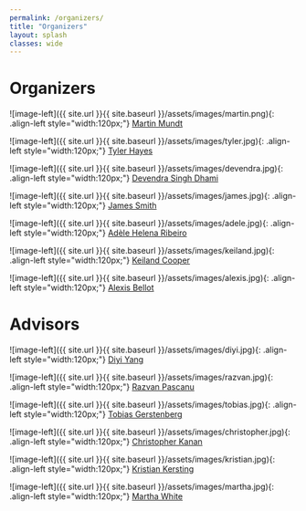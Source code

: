 ```yaml
---
permalink: /organizers/
title: "Organizers"
layout: splash
classes: wide
---
```

 <style type="text/css">
    .image-left {
      display: block;
      margin-left: auto;
      margin-right: auto;
      float: right;
    }
 </style>

# Organizers

![image-left]({{ site.url }}{{ site.baseurl }}/assets/images/martin.png){: .align-left style="width:120px;"}
<a href="http://owll-lab.com">Martin Mundt</a>

![image-left]({{ site.url }}{{ site.baseurl }}/assets/images/tyler.jpg){: .align-left style="width:120px;"}
<a href="https://tyler-hayes.github.io">Tyler Hayes</a>

![image-left]({{ site.url }}{{ site.baseurl }}/assets/images/devendra.jpg){: .align-left style="width:120px;"}
<a href="https://sites.google.com/view/devendradhami">Devendra Singh Dhami</a>

![image-left]({{ site.url }}{{ site.baseurl }}/assets/images/james.jpg){: .align-left style="width:120px;"}
<a href="https://jamessealesmith.github.io">James Smith</a>

![image-left]({{ site.url }}{{ site.baseurl }}/assets/images/adele.jpg){: .align-left style="width:120px;"}
<a href="https://adele.github.io">Adèle Helena Ribeiro</a>

![image-left]({{ site.url }}{{ site.baseurl }}/assets/images/keiland.jpg){: .align-left style="width:120px;"}
<a href="https://www.kwcooper.xyz">Keiland Cooper</a>

![image-left]({{ site.url }}{{ site.baseurl }}/assets/images/alexis.jpg){: .align-left style="width:120px;"}
<a href="https://alexisbellot.github.io/Website/">Alexis Bellot</a>

# Advisors

![image-left]({{ site.url }}{{ site.baseurl }}/assets/images/diyi.jpg){: .align-left style="width:120px;"}
<a href="https://cs.stanford.edu/~diyiy/">Diyi Yang</a>

![image-left]({{ site.url }}{{ site.baseurl }}/assets/images/razvan.jpg){: .align-left style="width:120px;"}
<a href="https://sites.google.com/view/razp">Razvan Pascanu</a>

![image-left]({{ site.url }}{{ site.baseurl }}/assets/images/tobias.jpg){: .align-left style="width:120px;"}
<a href="https://cicl.stanford.edu/member/tobias_gerstenberg/">Tobias Gerstenberg</a>

![image-left]({{ site.url }}{{ site.baseurl }}/assets/images/christopher.jpg){: .align-left style="width:120px;"}
<a href="https://chriskanan.com">Christopher Kanan</a>

![image-left]({{ site.url }}{{ site.baseurl }}/assets/images/kristian.jpg){: .align-left style="width:120px;"}
<a href="https://ml-research.github.io/people/kkersting/">Kristian Kersting</a>

![image-left]({{ site.url }}{{ site.baseurl }}/assets/images/martha.jpg){: .align-left style="width:120px;"}
<a href="https://webdocs.cs.ualberta.ca/~whitem/">Martha White</a>








